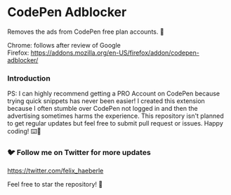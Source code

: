 # CodePen Adblocker
	
Removes the ads from CodePen free plan accounts. 🚀

Chrome: follows after review of Google<br>
Firefox: https://addons.mozilla.org/en-US/firefox/addon/codepen-adblocker/

### Introduction
PS: I can highly recommend getting a PRO Account on CodePen because trying quick snippets has never been easier! I created this extension because I often stumble over CodePen not logged in and then the advertising sometimes harms the experience. This repository isn't planned to get regular updates but feel free to submit pull request or issues. Happy coding! ⌨️🎉

### 🐦 Follow me on Twitter for more updates
https://twitter.com/felix_haeberle

Feel free to star the repository! 🌟
